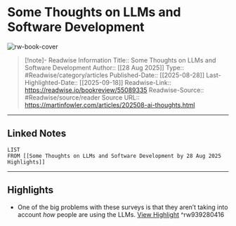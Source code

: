 # Some Thoughts on LLMs and Software Development

![rw-book-cover](https://martinfowler.com/logo-sq.png)
<br>
>[!note]- Readwise Information
>Title:: Some Thoughts on LLMs and Software Development
>Author:: [[28 Aug 2025]]
>Type:: #Readwise/category/articles
>Published-Date:: [[2025-08-28]]
>Last-Highlighted-Date:: [[2025-09-18]]
>Readwise-Link:: https://readwise.io/bookreview/55089335
>Readwise-Source:: #Readwise/source/reader
>Source URL:: https://martinfowler.com/articles/202508-ai-thoughts.html
--- 

## Linked Notes
```dataview
LIST
FROM [[Some Thoughts on LLMs and Software Development by 28 Aug 2025 Highlights]]
```

---

## Highlights
- One of the big problems with these surveys is that they aren’t taking into account *how* people are using the LLMs. [View Highlight](https://readwise.io/open/939280416) ^rw939280416
